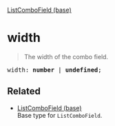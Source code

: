 [ListComboField (base)](ListComboField_base.md)

# width

> The width of the combo field.

<pre class="docgen_signature">width: <b>number</b> | <b>undefined</b>;</pre>

## Related

- [<!--{ref:type}-->ListComboField (base)](ListComboField_base.md) \
    Base type for `ListComboField`.
